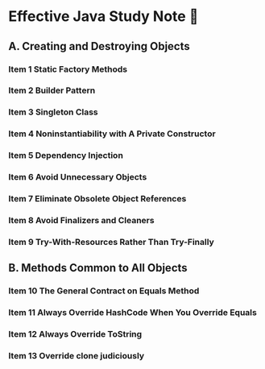 
# Effective Java Study Note 🎯

## A. Creating and Destroying Objects

### Item 1 Static Factory Methods

### Item 2 Builder Pattern

### Item 3 Singleton Class

### Item 4 Noninstantiability with A Private Constructor

### Item 5 Dependency Injection

### Item 6 Avoid Unnecessary Objects

### Item 7 Eliminate Obsolete Object References

### Item 8 Avoid Finalizers and Cleaners

### Item 9 Try-With-Resources Rather Than Try-Finally

## B. Methods Common to All Objects

### Item 10 The General Contract on Equals Method

### Item 11 Always Override HashCode When You Override Equals

### Item 12 Always Override ToString

### Item 13 Override clone judiciously